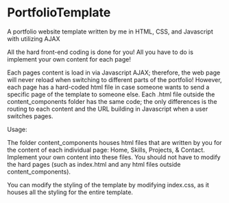 # PortfolioTemplate
A portfolio website template written by me in HTML, CSS, and Javascript with utilizing AJAX

All the hard front-end coding is done for you! All you have to do is implement your own content for each page!

Each pages content is load in via Javascript AJAX; therefore, the web page will never reload when switching to different parts of the portfolio! However, each page has a hard-coded html file in case someone wants to send a specific page of the template to someone else. Each .html file outside the content_components folder has the same code; the only differences is the routing to each content  and the URL building in Javascript when a user switches pages.

Usage:

The folder content_components houses html files that are written by you for the content of each individual page: Home, Skills, Projects, & Contact. Implement your own content into these files. You should not have to modify the hard pages (such as index.html and any html files outside content_components).

You can modify the styling of the template by modifying index.css, as it houses all the styling for the entire template.

